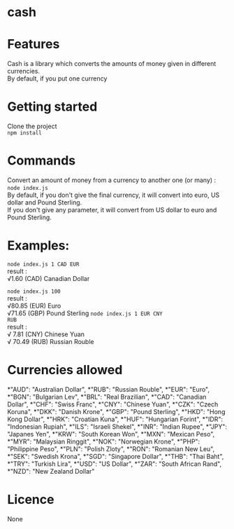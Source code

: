 # cash

# Features
Cash is a library which converts the amounts of money given in different currencies.</br>
By default, if you put one currency

# Getting started
Clone the project</br>
<code>npm install</code>

# Commands
Convert an amount of money from a currency to another one (or many) :</br>
<code>node index.js</code> <amount> <initial currency> <final currency> </br>
By default, if you don't give the final currency, it will convert into euro, US dollar and Pound Sterling.</br>
If you don't give any parameter, it will convert from US dollar to euro and Pound Sterling.</br>
  
# Examples:
<code>node index.js 1 CAD EUR</code> </br>
result : </br>
√1.60 (CAD) Canadian Dollar</br>

<code>node index.js 100</code></br>
result :</br>
√80.85 (EUR) Euro</br>
√71.65 (GBP) Pound Sterling
<code>node index.js 1 EUR CNY RUB</code></br>
result :</br>
√ 7.81 (CNY) Chinese Yuan</br>
√ 70.49 (RUB) Russian Rouble</br>

# Currencies allowed
*"AUD": "Australian Dollar",
*"RUB": "Russian Rouble",
*"EUR": "Euro",
*"BGN": "Bulgarian Lev",
*"BRL": "Real Brazilian",
*"CAD": "Canadian Dollar",
*"CHF": "Swiss Franc",
*"CNY": "Chinese Yuan",
*"CZK": "Czech Koruna",
*"DKK": "Danish Krone",
*"GBP": "Pound Sterling",
*"HKD": "Hong Kong Dollar",
*"HRK": "Croatian Kuna",
*"HUF": "Hungarian Forint",
*"IDR": "Indonesian Rupiah",
*"ILS": "Israeli Shekel",
*"INR": "Indian Rupee",
*"JPY": "Japanes Yen",
*"KRW": "South Korean Won",
*"MXN": "Mexican Peso",
*"MYR": "Malaysian Ringgit",
*"NOK": "Norwegian Krone",
*"PHP": "Philippine Peso",
*"PLN": "Polish Zloty",
*"RON": "Romanian New Leu",
*"SEK": "Swedish Krona",
*"SGD": "Singapore Dollar",
*"THB": "Thai Baht",
*"TRY": "Turkish Lira",
*"USD": "US Dollar",
*"ZAR": "South African Rand",
*"NZD": "New Zealand Dollar"

# Licence
None
